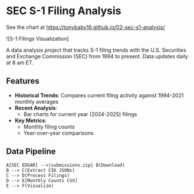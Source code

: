 # SEC S-1 Filing Analysis
See the chart at https://tonybaby16.github.io/02-sec-s1-analysis/

![S-1 Filings Visualization]

A data analysis project that tracks S-1 filing trends with the U.S. Securities and Exchange Commission (SEC) from 1994 to present. Data updates daily at 8 am ET.

## Features

- **Historical Trends**: Compares current filing activity against 1994-2021 monthly averages
- **Recent Analysis**: 
  - Bar charts for current year (2024-2025) filings
- **Key Metrics**:
  - Monthly filing counts
  - Year-over-year comparisons

## Data Pipeline

    A[SEC EDGAR] -->|submissions.zip| B(Download)
    B --> C(Extract CIK JSONs)
    C --> D(Process Filings)
    D --> E[Monthly Counts CSV]
    E --> F(Visualize)
